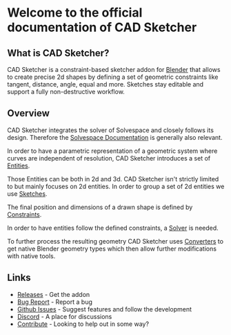 #
# Welcome to the official documentation of CAD Sketcher

## What is CAD Sketcher?

CAD Sketcher is a constraint-based sketcher addon for [Blender](https://www.blender.org/download/) that allows to create precise 2d shapes by defining a set of geometric constraints like tangent, distance, angle, equal and more. Sketches stay editable and support a fully non-destructive workflow.

## Overview

CAD Sketcher integrates the solver of Solvespace and closely follows its design.
Therefore the [Solvespace Documentation](https://solvespace.readthedocs.io/en/latest/) is generally also relevant.

In order to have a parametric representation of a geometric system where curves
are independent of resolution, CAD Sketcher introduces a set of [Entities](entities.md).

Those Entities can be both in 2d and 3d. CAD Sketcher isn't strictly limited to but mainly
focuses on 2d entities. In order to group a set of 2d entities we use [Sketches](entities.md#SlvsSketch).

The final position and dimensions of a drawn shape is defined by [Constraints](constraints.md).

In order to have entities follow the defined constraints,
a [Solver](solver.md) is needed.

To further process the resulting geometry CAD Sketcher uses [Converters](integration.md)
to get native Blender geometry types which then allow further modifications with native tools.

<!-- Check the [Workflow](solver.md#Workflow) section to see how it's intended to be used. -->

## Links
- [Releases](https://github.com/hlorus/CAD_Sketcher/releases) - Get the addon
- [Bug Report](https://github.com/hlorus/CAD_Sketcher/wiki/Advanced#Report-a-Bug) - Report a bug
- [Github Issues](https://github.com/hlorus/CAD_Sketcher/issues) - Suggest features and follow the development
- [Discord](https://discord.gg/GzpJsShgxa) - A place for discussions
- [Contribute](advanced.md#contribute) - Looking to help out in some way?

<!-- ## Resources
-

## Tutorials
-

## What's New
Check the release logs on [github](https://github.com/hlorus/CAD_Sketcher/releases).

## FAQ
- -->

